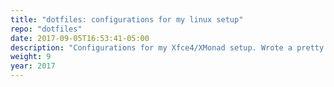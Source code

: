 ```yaml
---
title: "dotfiles: configurations for my linux setup"
repo: "dotfiles"
date: 2017-09-05T16:53:41-05:00
description: "Configurations for my Xfce4/XMonad setup. Wrote a pretty cool tool for managing installations and such."
weight: 9
year: 2017
---
```

